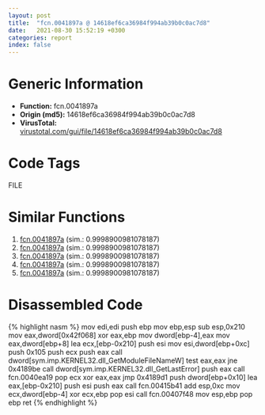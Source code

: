 ```yaml
---
layout: post
title:  "fcn.0041897a @ 14618ef6ca36984f994ab39b0c0ac7d8"
date:   2021-08-30 15:52:19 +0300
categories: report
index: false
---
```


# Generic Information
- **Function:** fcn.0041897a
- **Origin (md5):** 14618ef6ca36984f994ab39b0c0ac7d8
- **VirusTotal:** [virustotal.com/gui/file/14618ef6ca36984f994ab39b0c0ac7d8][virustotal_ref]

# Code Tags
<span class="tag" id="FILE">FILE</span>


# Similar Functions

1. [fcn.0041897a][similar_1_ref] (sim.: 0.9998900981078187)
2. [fcn.0041897a][similar_2_ref] (sim.: 0.9998900981078187)
3. [fcn.0041897a][similar_3_ref] (sim.: 0.9998900981078187)
4. [fcn.0041897a][similar_4_ref] (sim.: 0.9998900981078187)
5. [fcn.0041897a][similar_5_ref] (sim.: 0.9998900981078187)


# Disassembled Code

{% highlight nasm %}
mov edi,edi
push ebp
mov ebp,esp
sub esp,0x210
mov eax,dword[0x42f068]
xor eax,ebp
mov dword[ebp-4],eax
mov eax,dword[ebp+8]
lea ecx,[ebp-0x210]
push esi
mov esi,dword[ebp+0xc]
push 0x105
push ecx
push eax
call dword[sym.imp.KERNEL32.dll_GetModuleFileNameW]
test eax,eax
jne 0x4189be
call dword[sym.imp.KERNEL32.dll_GetLastError]
push eax
call fcn.0040ea19
pop ecx
xor eax,eax
jmp 0x4189d1
push dword[ebp+0x10]
lea eax,[ebp-0x210]
push esi
push eax
call fcn.00415b41
add esp,0xc
mov ecx,dword[ebp-4]
xor ecx,ebp
pop esi
call fcn.00407f48
mov esp,ebp
pop ebp
ret 
{% endhighlight %}


[similar_1_ref]: /report/fcn.0041897a@8cf34c97b8222fae425942250641fcfd
[similar_2_ref]: /report/fcn.0041897a@1ff43aa97f19dc8543aeaa1cd53e3885
[similar_3_ref]: /report/fcn.0041897a@ce89505d1998cb8719c6ac390eeeb98e
[similar_4_ref]: /report/fcn.0041897a@c306da4f141a92c569dc12829e8ed848
[similar_5_ref]: /report/fcn.0041897a@c580a609eb25f8d013062497944743a2
[virustotal_ref]: https://www.virustotal.com/gui/file/14618ef6ca36984f994ab39b0c0ac7d8